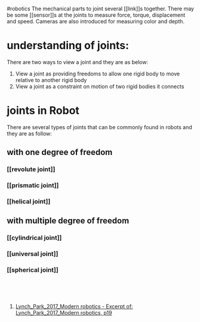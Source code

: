 #robotics 
The mechanical parts to joint several [[link]]s together. There may be some [[sensor]]s at the joints to measure force, torque, displacement and speed. Cameras are also introduced for measuring color and depth.

# understanding of joints:

There are two ways to view a joint and they are as below:

1. View a joint as providing freedoms to allow one rigid body to move relative to another rigid body
2. View a joint as a constraint on motion of two rigid bodies it connects

# joints in Robot

There are several types of joints that can be commonly found in robots and they are as follow:

## with one degree of freedom

### [[revolute joint]]

### [[prismatic joint]]

### [[helical joint]]

## with multiple degree of freedom

### [[cylindrical joint]]

### [[universal joint]]

### [[spherical joint]]
‍

‍


1. [Lynch_Park_2017_Modern robotics - Excerpt of: Lynch_Park_2017_Modern robotics, p19](lt://open/bNz67gCtq0SQl_PpQrwSxQ)